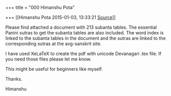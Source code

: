+++
title = "000 Himanshu Pota"

+++
[[Himanshu Pota	2015-01-03, 13:33:21 [Source](https://groups.google.com/g/samskrita/c/NhFxBh3fbRU)]]



Please find attached a document with 213 subanta tables. The essential Panini sutras to get the subanta tables are also included. The word index is linked to the subanta tables in the document and the sutras are linked to the corresponding sutras at the avg-sanskrit site.

  

I have used XeLaTeX to create the pdf with unicode Devanagari .tex file. If you need those files please let me know.

  

This might be useful for beginners like myself.

  

Thanks.

  

Himanshu

